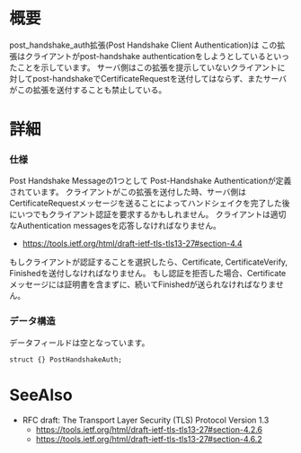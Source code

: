 # 概要
post_handshake_auth拡張(Post Handshake Client Authentication)は
この拡張はクライアントがpost-handshake authenticationをしようとしているといったことを示しています。
サーバ側はこの拡張を提示していないクライアントに対してpost-handshakeでCertificateRequestを送付してはならず、またサーバがこの拡張を送付することも禁止している。


# 詳細

### 仕様
Post Handshake Messageの1つとして Post-Handshake Authenticationが定義されています。
クライアントがこの拡張を送付した時、サーバ側はCertificateRequestメッセージを送ることによってハンドシェイクを完了した後にいつでもクライアント認証を要求するかもしれません。
クライアントは適切なAuthentication messagesを応答しなければなりません。
- https://tools.ietf.org/html/draft-ietf-tls-tls13-27#section-4.4

もしクライアントが認証することを選択したら、Certificate, CertificateVerify, Finishedを送付しなければなりません。
もし認証を拒否した場合、Certificateメッセージには証明書を含まずに、続いてFinishedが送られなければなりません。


### データ構造
データフィールドは空となっています。
```
struct {} PostHandshakeAuth;
```

# SeeAlso
- RFC draft: The Transport Layer Security (TLS) Protocol Version 1.3 
  - https://tools.ietf.org/html/draft-ietf-tls-tls13-27#section-4.2.6
  - https://tools.ietf.org/html/draft-ietf-tls-tls13-27#section-4.6.2
